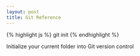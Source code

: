 ```yaml
---
layout: post
title: Git Reference
---
```


{% highlight js %}
git init
{% endhighlight %}

<div class="message">
  Initialize your current folder into Git version control
</div>


